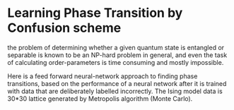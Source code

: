 # Learning Phase Transition by Confusion scheme
the problem of determining whether a given quantum state is entangled or separable is known to be an NP-hard problem in general, and even the task of calculating order-parameters is time consuming and mostly impossible. 

Here is a feed forward neural-network approach to finding phase transitions, based on the performance of a neural network after it is trained with data that are deliberately labelled incorrectly.
The Ising model data is 30*30 lattice generated by Metropolis algorithm (Monte Carlo).
